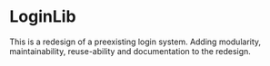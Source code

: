 # LoginLib
This is a redesign of a preexisting login system. Adding modularity, maintainability, reuse-ability and documentation to the redesign. 
